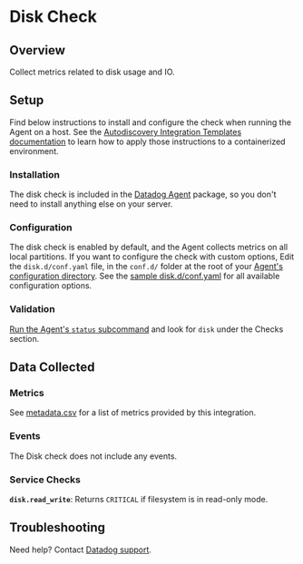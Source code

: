# Disk Check

## Overview

Collect metrics related to disk usage and IO.

## Setup

Find below instructions to install and configure the check when running the Agent on a host. See the [Autodiscovery Integration Templates documentation][1] to learn how to apply those instructions to a containerized environment.

### Installation

The disk check is included in the [Datadog Agent][2] package, so you don't need to install anything else on your server.

### Configuration

The disk check is enabled by default, and the Agent collects metrics on all local partitions.
If you want to configure the check with custom options, Edit the `disk.d/conf.yaml` file, in the `conf.d/` folder at the root of your [Agent's configuration directory][3]. See the [sample disk.d/conf.yaml][4] for all available configuration options.

### Validation

[Run the Agent's `status` subcommand][5] and look for `disk` under the Checks section.

## Data Collected
### Metrics

See [metadata.csv][6] for a list of metrics provided by this integration.

### Events
The Disk check does not include any events.

### Service Checks
**`disk.read_write`**:
Returns `CRITICAL` if filesystem is in read-only mode.

## Troubleshooting
Need help? Contact [Datadog support][7].

[1]: https://docs.datadoghq.com/agent/autodiscovery/integrations
[2]: https://app.datadoghq.com/account/settings#agent
[3]: https://docs.datadoghq.com/agent/guide/agent-configuration-files/?tab=agentv6#agent-configuration-directory
[4]: https://github.com/DataDog/integrations-core/blob/master/disk/datadog_checks/disk/data/conf.yaml.default
[5]: https://docs.datadoghq.com/agent/guide/agent-commands/?tab=agentv6#agent-status-and-information
[6]: https://github.com/DataDog/integrations-core/blob/master/disk/metadata.csv
[7]: https://docs.datadoghq.com/help
